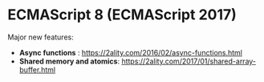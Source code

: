 # ECMAScript 8 (ECMAScript 2017)

Major new features:
- __Async functions__ :
  https://2ality.com/2016/02/async-functions.html
- __Shared memory and atomics__:
  https://2ality.com/2017/01/shared-array-buffer.html


